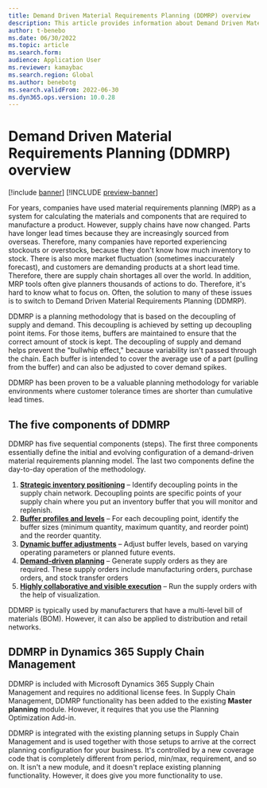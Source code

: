 ```yaml
---
title: Demand Driven Material Requirements Planning (DDMRP) overview
description: This article provides information about Demand Driven Material Requirements Planning (DDMRP), a planning methodology that is based on the decoupling of supply and demand.
author: t-benebo
ms.date: 06/30/2022
ms.topic: article
ms.search.form:
audience: Application User
ms.reviewer: kamaybac
ms.search.region: Global
ms.author: benebotg
ms.search.validFrom: 2022-06-30
ms.dyn365.ops.version: 10.0.28
---
```


# Demand Driven Material Requirements Planning (DDMRP) overview

[!include [banner](../../includes/banner.md)]
[!INCLUDE [preview-banner](../../includes/preview-banner.md)]

For years, companies have used material requirements planning (MRP) as a system for calculating the materials and components that are required to manufacture a product. However, supply chains have now changed. Parts have longer lead times because they are increasingly sourced from overseas. Therefore, many companies have reported experiencing stockouts or overstocks, because they don't know how much inventory to stock. There is also more market fluctuation (sometimes inaccurately forecast), and customers are demanding products at a short lead time. Therefore, there are supply chain shortages all over the world. In addition, MRP tools often give planners thousands of actions to do. Therefore, it's hard to know what to focus on. Often, the solution to many of these issues is to switch to Demand Driven Material Requirements Planning (DDMRP).

DDMRP is a planning methodology that is based on the decoupling of supply and demand. This decoupling is achieved by setting up decoupling point items. For those items, buffers are maintained to ensure that the correct amount of stock is kept. The decoupling of supply and demand helps prevent the "bullwhip effect," because variability isn't passed through the chain. Each buffer is intended to cover the average use of a part (pulling from the buffer) and can also be adjusted to cover demand spikes.

DDMRP has been proven to be a valuable planning methodology for variable environments where customer tolerance times are shorter than cumulative lead times.

## The five components of DDMRP

DDMRP has five sequential components (steps). The first three components essentially define the initial and evolving configuration of a demand-driven material requirements planning model. The last two components define the day-to-day operation of the methodology.

1. **[Strategic inventory positioning](ddmrp-inventory-positioning.md)** – Identify decoupling points in the supply chain network. Decoupling points are specific points of your supply chain where you put an inventory buffer that you will monitor and replenish.
2. **[Buffer profiles and levels](ddmrp-buffer-profile-and-levels.md)** – For each decoupling point, identify the buffer sizes (minimum quantity, maximum quantity, and reorder point) and the reorder quantity.
3. **[Dynamic buffer adjustments](ddmrp-buffer-profile-and-levels.md#dynamic-adjustments)** – Adjust buffer levels, based on varying operating parameters or planned future events.
4. **[Demand-driven planning](ddmrp-planning.md)** – Generate supply orders as they are required. These supply orders include manufacturing orders, purchase orders, and stock transfer orders
5. **[Highly collaborative and visible execution](ddmrp-visual-and-collaborative-execution.md)** – Run the supply orders with the help of visualization.

DDMRP is typically used by manufacturers that have a multi-level bill of materials (BOM). However, it can also be applied to distribution and retail networks.

## DDMRP in Dynamics 365 Supply Chain Management

DDMRP is included with Microsoft Dynamics 365 Supply Chain Management and requires no additional license fees. In Supply Chain Management, DDMRP functionality has been added to the existing **Master planning** module. However, it requires that you use the Planning Optimization Add-in. 

DDMRP is integrated with the existing planning setups in Supply Chain Management and is used together with those setups to arrive at the correct planning configuration for your business. It's controlled by a new coverage code that is completely different from period, min/max, requirement, and so on. It isn't a new module, and it doesn't replace existing planning functionality. However, it does give you more functionality to use.
